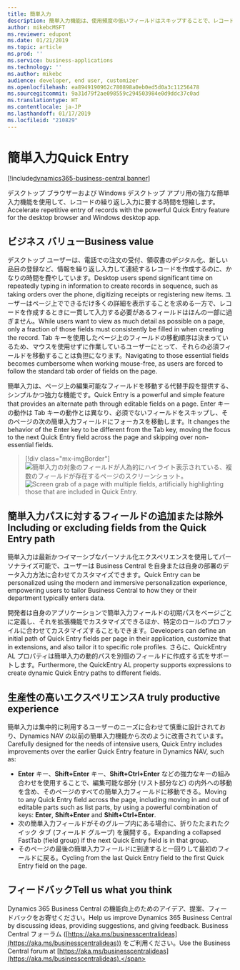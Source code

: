 ```yaml
---
title: 簡単入力
description: 簡単入力機能は、使用頻度の低いフィールドはスキップすることで、レコードの繰り返し入力に要する時間を短縮します。
author: mikebcMSFT
ms.reviewer: edupont
ms.date: 01/21/2019
ms.topic: article
ms.prod: ''
ms.service: business-applications
ms.technology: ''
ms.author: mikebc
audience: developer, end user, customizer
ms.openlocfilehash: ea8949190962c780898a0eb0ed5d0a3c11256478
ms.sourcegitcommit: 9a31d79f2ae098559c294503984e0d9ddc37c0ad
ms.translationtype: HT
ms.contentlocale: ja-JP
ms.lasthandoff: 01/17/2019
ms.locfileid: "210829"
---
```

# <a name="quick-entry"></a><span data-ttu-id="7cb92-103">簡単入力</span><span class="sxs-lookup"><span data-stu-id="7cb92-103">Quick Entry</span></span>
[!include[dynamics365-business-central banner](../includes/dynamics365-business-central.md)]

<span data-ttu-id="7cb92-104">デスクトップ ブラウザーおよび Windows デスクトップ アプリ用の強力な簡単入力機能を使用して、レコードの繰り返し入力に要する時間を短縮します。</span><span class="sxs-lookup"><span data-stu-id="7cb92-104">Accelerate repetitive entry of records with the powerful Quick Entry feature for the desktop browser and Windows desktop app.</span></span>

## <a name="business-value"></a><span data-ttu-id="7cb92-105">ビジネス バリュー</span><span class="sxs-lookup"><span data-stu-id="7cb92-105">Business value</span></span>
<span data-ttu-id="7cb92-106">デスクトップ ユーザーは、電話での注文の受付、領収書のデジタル化、新しい品目の登録など、情報を繰り返し入力して連続するレコードを作成するのに、かなりの時間を費やしています。</span><span class="sxs-lookup"><span data-stu-id="7cb92-106">Desktop users spend significant time on repeatedly typing in information to create records in sequence, such as taking orders over the phone, digitizing receipts or registering new items.</span></span> <span data-ttu-id="7cb92-107">ユーザーはページ上でできるだけ多くの詳細を表示することを求める一方で、レコードを作成するときに一貫して入力する必要があるフィールドはほんの一部に過ぎません。</span><span class="sxs-lookup"><span data-stu-id="7cb92-107">While users want to view as much detail as possible on a page, only a fraction of those fields must consistently be filled in when creating the record.</span></span> <span data-ttu-id="7cb92-108">Tab キーを使用したページ上のフィールドの移動順序は決まっているため、マウスを使用せずに作業しているユーザーにとって、それらの必須フィールドを移動することは負担になります。</span><span class="sxs-lookup"><span data-stu-id="7cb92-108">Navigating to those essential fields becomes cumbersome when working mouse-free, as users are forced to follow the standard tab order of fields on the page.</span></span>

<span data-ttu-id="7cb92-109">簡単入力は、ページ上の編集可能なフィールドを移動する代替手段を提供する、シンプルかつ強力な機能です。</span><span class="sxs-lookup"><span data-stu-id="7cb92-109">Quick Entry is a powerful and simple feature that provides an alternate path through editable fields on a page.</span></span> <span data-ttu-id="7cb92-110">Enter キーの動作は Tab キーの動作とは異なり、必須でないフィールドをスキップし、そのページの次の簡単入力フィールドにフォーカスを移動します。</span><span class="sxs-lookup"><span data-stu-id="7cb92-110">It changes the behavior of the Enter key to be different from the Tab key, moving the focus to the next Quick Entry field across the page and skipping over non-essential fields.</span></span>

> [!div class="mx-imgBorder"] 
> <span data-ttu-id="7cb92-111">![簡単入力の対象のフィールドが人為的にハイライト表示されている、複数のフィールドが存在するページのスクリーンショット。](media/quick-entry-animated.gif "簡単入力の対象のフィールドが人為的にハイライト表示されている文書ページ")</span><span class="sxs-lookup"><span data-stu-id="7cb92-111">![Screen grab of a page with multiple fields, artificially highlighting those that are included in Quick Entry.](media/quick-entry-animated.gif "A document page artificially highlighting Quick Entry fields")</span></span>

## <a name="including-or-excluding-fields-from-the-quick-entry-path"></a><span data-ttu-id="7cb92-112">簡単入力パスに対するフィールドの追加または除外</span><span class="sxs-lookup"><span data-stu-id="7cb92-112">Including or excluding fields from the Quick Entry path</span></span>
<span data-ttu-id="7cb92-113">簡単入力は最新かつイマーシブなパーソナル化エクスペリエンスを使用してパーソナライズ可能で、ユーザーは Business Central を自身または自身の部署のデータ入力方法に合わせてカスタマイズできます。</span><span class="sxs-lookup"><span data-stu-id="7cb92-113">Quick Entry can be personalized using the modern and immersive personalization experience, empowering users to tailor Business Central to how they or their department typically enters data.</span></span>

<span data-ttu-id="7cb92-114">開発者は自身のアプリケーションで簡単入力フィールドの初期パスをページごとに定義し、それを拡張機能でカスタマイズできるほか、特定のロールのプロファイルに合わせてカスタマイズすることもできます。</span><span class="sxs-lookup"><span data-stu-id="7cb92-114">Developers can define an initial path of Quick Entry fields per page in their application, customize that in extensions, and also tailor it to specific role profiles.</span></span> <span data-ttu-id="7cb92-115">さらに、QuickEntry AL プロパティは簡単入力の動的パスを別個のフィールドに作成する式をサポートします。</span><span class="sxs-lookup"><span data-stu-id="7cb92-115">Furthermore, the QuickEntry AL property supports expressions to create dynamic Quick Entry paths to different fields.</span></span>

## <a name="a-truly-productive-experience"></a><span data-ttu-id="7cb92-116">生産性の高いエクスペリエンス</span><span class="sxs-lookup"><span data-stu-id="7cb92-116">A truly productive experience</span></span>
<span data-ttu-id="7cb92-117">簡単入力は集中的に利用するユーザーのニーズに合わせて慎重に設計されており、Dynamics NAV の以前の簡単入力機能から次のように改善されています。</span><span class="sxs-lookup"><span data-stu-id="7cb92-117">Carefully designed for the needs of intensive users, Quick Entry includes improvements over the earlier Quick Entry feature in Dynamics NAV, such as:</span></span>

- <span data-ttu-id="7cb92-118">**Enter** キー、**Shift+Enter** キー、**Shift+Ctrl+Enter** などの強力なキーの組み合わせを使用することで、編集可能な部分 (リスト部分など) の内外への移動を含め、そのページのすべての簡単入力フィールドに移動できる。</span><span class="sxs-lookup"><span data-stu-id="7cb92-118">Moving to any Quick Entry field across the page, including moving in and out of editable parts such as list parts, by using a powerful combination of keys: **Enter**, **Shift+Enter** and **Shift+Ctrl+Enter**.</span></span>
- <span data-ttu-id="7cb92-119">次の簡単入力フィールドがそのグループ内にある場合に、折りたたまれたクイック タブ (フィールド グループ) を展開する。</span><span class="sxs-lookup"><span data-stu-id="7cb92-119">Expanding a collapsed FastTab (field group) if the next Quick Entry field is in that group.</span></span>
- <span data-ttu-id="7cb92-120">そのページの最後の簡単入力フィールドに到達すると一回りして最初のフィールドに戻る。</span><span class="sxs-lookup"><span data-stu-id="7cb92-120">Cycling from the last Quick Entry field to the first Quick Entry field on the page.</span></span>
 
<!--
 
## Try it now
Experience the difference between using Tab and Enter keys on a new sales order by signing in to your online environment at https://businesscentral.dynamics.com/?page=42&mode=create

## Resources
Using Quick Entry 
Keyboard Shortcuts
Personalize your workspace
Technical Documentation: QuickEntry property
Technical Documentation: Using the Designer

-->

## <a name="tell-us-what-you-think"></a><span data-ttu-id="7cb92-121">フィードバック</span><span class="sxs-lookup"><span data-stu-id="7cb92-121">Tell us what you think</span></span>
<span data-ttu-id="7cb92-122">Dynamics 365 Business Central の機能向上のためのアイデア、提案、フィードバックをお寄せください。</span><span class="sxs-lookup"><span data-stu-id="7cb92-122">Help us improve Dynamics 365 Business Central by discussing ideas, providing suggestions, and giving feedback.</span></span> <span data-ttu-id="7cb92-123">Business Central フォーラム ([https://aka.ms/businesscentralideas](https://aka.ms/businesscentralideas)) をご利用ください。</span><span class="sxs-lookup"><span data-stu-id="7cb92-123">Use the Business Central forum at [https://aka.ms/businesscentralideas](https://aka.ms/businesscentralideas).</span></span>
